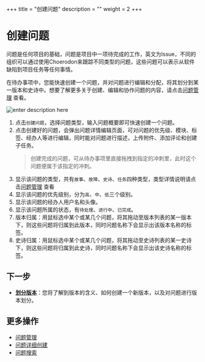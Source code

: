 ﻿+++
title = "创建问题"
description = ""
weight = 2
+++

# 创建问题
   
问题是任何项目的基础，问题是项目中一项待完成的工作，英文为Issue，不同的组织可以通过使用Choerodon来跟踪不同类型的问题，这些问题可以表示从软件缺陷到项目任务等任何事情。

在待办事项中，您能快速创建一个问题，并对问题进行编辑和分配，将其划分到某一版本和史诗中。想要了解更多关于创建、编辑和协作问题的内容，请点击[问题管理](../../issue) 查看。


![enter description here](/docs/user-guide/agile/imge/image18.png "image14")

1. 点击`创建问题`，选择问题类型，输入问题概要即可快速创建一个问题。
2. 点击创建好的问题，会弹出问题详情编辑页面，可对问题的优先级、模块、标签、经办人等进行编辑，同时能对问题进行描述，上传附件、添加评论和创建子任务。
    <blockquote class="note">
    创建完成的问题，可从待办事项里直接拖拽到指定的冲刺里，此时这个问题便属于该指定的冲刺。
    </blockquote>
3. 显示该问题的类型，共有`故事`、`故障`、`史诗`、`任务`四种类型，类型详情说明请点击[问题管理](../../issue) 查看
4. 显示该问题的优先级别，分为`高`、`中`、`低`三个级别。
5. 显示该问题的经办人用户名和头像。
6. 显示该问题所属的状态，有`待处理`、`进行中`、`已完成`。
7. 版本归属：用鼠标选中某个或某几个问题，将其拖动至版本列表的某一版本下，则这些问题将归属到此版本，同时问题名称下会显示出该版本名称的标签。
8. 史诗归属：用鼠标选中某个或某几个问题，将其拖动至史诗列表的某一史诗下，则这些问题将归属到此史诗，同时问题名称下会显示出该史诗名称的标签。


## 下一步

- [**划分版本**](../version)：您将了解到版本的含义、如何创建一个新版本，以及对问题进行版本划分。

## 更多操作

- [问题管理](../../issue)
- [问题详细创建](../../issue/create-issue) 
- [问题搜索](../../issue/search-issue)



